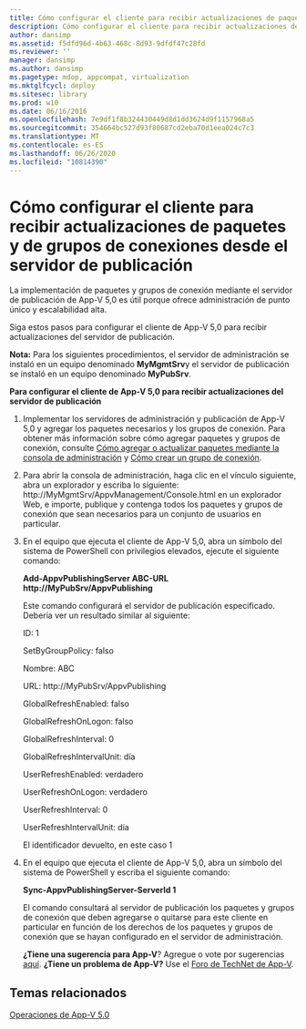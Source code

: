 ```yaml
---
title: Cómo configurar el cliente para recibir actualizaciones de paquetes y de grupos de conexiones desde el servidor de publicación
description: Cómo configurar el cliente para recibir actualizaciones de paquetes y de grupos de conexiones desde el servidor de publicación
author: dansimp
ms.assetid: f5dfd96d-4b63-468c-8d93-9dfdf47c28fd
ms.reviewer: ''
manager: dansimp
ms.author: dansimp
ms.pagetype: mdop, appcompat, virtualization
ms.mktglfcycl: deploy
ms.sitesec: library
ms.prod: w10
ms.date: 06/16/2016
ms.openlocfilehash: 7e9df1f8b324430449d8d1dd3624d9f1157968a5
ms.sourcegitcommit: 354664bc527d93f80687cd2eba70d1eea024c7c3
ms.translationtype: MT
ms.contentlocale: es-ES
ms.lasthandoff: 06/26/2020
ms.locfileid: "10814390"
---
```

# Cómo configurar el cliente para recibir actualizaciones de paquetes y de grupos de conexiones desde el servidor de publicación


La implementación de paquetes y grupos de conexión mediante el servidor de publicación de App-V 5,0 es útil porque ofrece administración de punto único y escalabilidad alta.

Siga estos pasos para configurar el cliente de App-V 5,0 para recibir actualizaciones del servidor de publicación.

**Nota:**  Para los siguientes procedimientos, el servidor de administración se instaló en un equipo denominado **MyMgmtSrv**y el servidor de publicación se instaló en un equipo denominado **MyPubSrv**.

 

**Para configurar el cliente de App-V 5,0 para recibir actualizaciones del servidor de publicación**

1.  Implementar los servidores de administración y publicación de App-V 5,0 y agregar los paquetes necesarios y los grupos de conexión. Para obtener más información sobre cómo agregar paquetes y grupos de conexión, consulte [Cómo agregar o actualizar paquetes mediante la consola de administración](how-to-add-or-upgrade-packages-by-using-the-management-console-beta-gb18030.md) y [Cómo crear un grupo de conexión](how-to-create-a-connection-group.md).

2.  Para abrir la consola de administración, haga clic en el vínculo siguiente, abra un explorador y escriba lo siguiente: http://MyMgmtSrv/AppvManagement/Console.html en un explorador Web, e importe, publique y contenga todos los paquetes y grupos de conexión que sean necesarios para un conjunto de usuarios en particular.

3.  En el equipo que ejecuta el cliente de App-V 5,0, abra un símbolo del sistema de PowerShell con privilegios elevados, ejecute el siguiente comando:

    **Add-AppvPublishingServer ABC-URL http://MyPubSrv/AppvPublishing**

    Este comando configurará el servidor de publicación especificado. Debería ver un resultado similar al siguiente:

    ID: 1

    SetByGroupPolicy: falso

    Nombre: ABC

    URL: http://MyPubSrv/AppvPublishing

    GlobalRefreshEnabled: falso

    GlobalRefreshOnLogon: falso

    GlobalRefreshInterval: 0

    GlobalRefreshIntervalUnit: día

    UserRefreshEnabled: verdadero

    UserRefreshOnLogon: verdadero

    UserRefreshInterval: 0

    UserRefreshIntervalUnit: día

    El identificador devuelto, en este caso 1

4.  En el equipo que ejecuta el cliente de App-V 5,0, abra un símbolo del sistema de PowerShell y escriba el siguiente comando:

    **Sync-AppvPublishingServer-ServerId 1**

    El comando consultará al servidor de publicación los paquetes y grupos de conexión que deben agregarse o quitarse para este cliente en particular en función de los derechos de los paquetes y grupos de conexión que se hayan configurado en el servidor de administración.

    **¿Tiene una sugerencia para App-V**? Agregue o vote por sugerencias [aquí](http://appv.uservoice.com/forums/280448-microsoft-application-virtualization). **¿Tiene un problema de App-V?** Use el [Foro de TechNet de App-V](https://social.technet.microsoft.com/Forums/home?forum=mdopappv).

## Temas relacionados


[Operaciones de App-V 5.0](operations-for-app-v-50.md)

 

 





